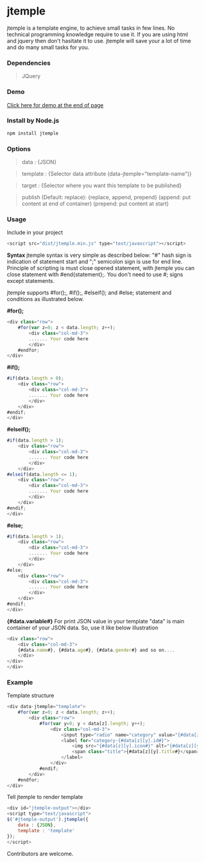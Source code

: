 # jtemple
jtemple is a template engine, to achieve small tasks in few lines. No technical programming knowledge require to use it. If you are using html and jquery then don't hasitate it to use. jtemple will save your a lot of time and do many small tasks for you.

### Dependencies
 > JQuery

### Demo
[Click here for demo at the end of page](https://farhanwazir.github.io/jtemple)

### Install by Node.js

```cmd
npm install jtemple
```
 
### Options
 > data : {JSON}
 
 > template : {Selector data attribute (data-jtemple="template-name")}
 
 > target : {Selector where you want this template to be published}
 
 > publish (Default: replace): {replace, append, prepend} (append: put content at end of container) (prepend: put content at start)
 
### Usage

Include in your project
```javascript
<script src="dist/jtemple.min.js" type="text/javascript"></script>
```

**Syntax**
jtemple syntax is very simple as described below:
"#" hash sign is indication of statement start and ";" semicolon sign is use for end line. Principle of scripting is must close opened statement, with jtemple you can close statement with #end{statement};. 
You don't need to use #; signs except statements. 

jtemple supports #for();, #if();, #elseif(); and #else; statement and conditions as illustrated below.

**#for();**
```javascript
<div class="row">
    #for(var z=0; z < data.length; z++);
        <div class="col-md-3">
        ....... Your code here
        </div>
    #endfor;
</div>
```

**#if();**
```javascript
#if(data.length > 0);
    <div class="row">
        <div class="col-md-3">
        ....... Your code here
        </div>
    </div>
#endif;
</div>
```

**#elseif();**
```javascript
#if(data.length > 1);
    <div class="row">
        <div class="col-md-3">
        ....... Your code here
        </div>
    </div>
#elseif(data.length <= 1);
    <div class="row">
        <div class="col-md-3">
        ....... Your code here
        </div>
    </div>
#endif;
</div>
```

**#else;**
```javascript
#if(data.length > 1);
    <div class="row">
        <div class="col-md-3">
        ....... Your code here
        </div>
    </div>
#else;
    <div class="row">
        <div class="col-md-3">
        ....... Your code here
        </div>
    </div>
#endif;
</div>
```

**{#data.variable#}**
For print JSON value in your template "data" is main container of your JSON data. So, use it like below illustration
```javascript
<div class="row">
    <div class="col-md-3">
    {#data.name#}, {#data.age#}, {#data.gender#} and so on....
    </div>
</div>
</div>
```

### Example
Template structure
```javascript
<div data-jtemple="template">
    #for(var z=0; z < data.length; z++);
        <div class="row">
            #for(var y=0; y < data[z].length; y++);
                <div class="col-md-3">
                    <input type="radio" name="category" value="{#data[z][y][\'id\']#}" id="category-{#data[z][y].id#}">
                    <label for="category-{#data[z][y].id#}">
                        <img src="{#data[z][y].icon#}" alt="{#data[z][y].title#}" />
                        <span class="title">{#data[z][y].title#}</span>
                    </label>
                </div>
            #endif;
        </div>
    #endfor;
</div>
```

Tell jtemple to render template
```javascript
<div id="jtemple-output"></div>
<script type="text/javascript">
$('#jtemple-output').jtemple({
    data : {JSON},
    template : 'template'
});
</script>
```


Contributors are welcome. 

